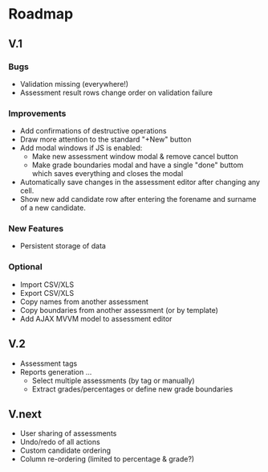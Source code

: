 # Roadmap
## V.1
### Bugs
- Validation missing (everywhere!)
- Assessment result rows change order on validation failure

### Improvements
- Add confirmations of destructive operations
- Draw more attention to the standard "+New" button
- Add modal windows if JS is enabled:
  - Make new assessment window modal & remove cancel button
  - Make grade boundaries modal and have a single "done" buttom which saves everything and closes the modal
- Automatically save changes in the assessment editor after changing any cell.
- Show new add candidate row after entering the forename and surname of a new candidate.

### New Features
- Persistent storage of data

### Optional
- Import CSV/XLS
- Export CSV/XLS
- Copy names from another assessment
- Copy boundaries from another assessment (or by template)
- Add AJAX MVVM model to assessment editor

## V.2
- Assessment tags
- Reports generation ...
  - Select multiple assessments (by tag or manually)
  - Extract grades/percentages or define new grade boundaries

## V.next
- User sharing of assessments
- Undo/redo of all actions
- Custom candidate ordering
- Column re-ordering (limited to percentage & grade?)
